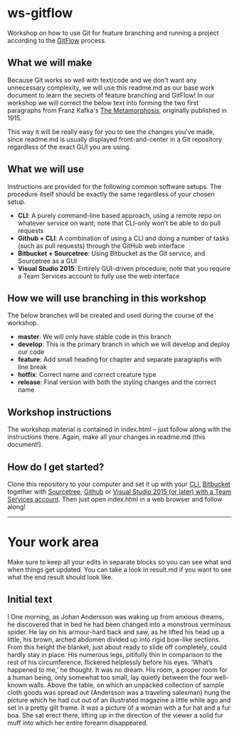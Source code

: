 # ws-gitflow
Workshop on how to use Git for feature branching and running a project according to the [GitFlow](http://nvie.com/posts/a-successful-git-branching-model/) process.

## What we will make
Because Git works so well with text/code and we don't want any unnecessary complexity, we will use this readme.md as our base work document to learn the secrets of feature branching and GitFlow! In our workshop we will correct the below text into forming the two first paragraphs from Franz Kafka's [The Metamorphosis](https://en.wikipedia.org/wiki/The_Metamorphosis), originally published in 1915.

This way it will be really easy for you to see the changes you've made, since readme.md is usually displayed front-and-center in a Git repository regardless of the exact GUI you are using.

## What we will use
Instructions are provided for the following common software setups. The procedure itself should be exactly the same regardless of your chosen setup.

- **CLI**: A purely command-line based approach, using a remote repo on whatever service on want; note that CLI-only won't be able to do pull requests
- **Github + CLI**: A combination of using a CLI and doing a number of tasks (such as pull requests) through the GitHub web interface
- **Bitbucket + Sourcetree**: Using Bitbucket as the Git service, and Sourcetree as a GUI
- **Visual Studio 2015**: Entirely GUI-driven procedure; note that you require a Team Services account to fully use the web interface

## How we will use branching in this workshop
The below branches will be created and used during the course of the workshop.

- **master**: We will only have stable code in this branch
- **develop**: This is the primary branch in which we will develop and deploy our code
- **feature**: Add small heading for chapter and separate paragraphs with line break
- **hotfix**: Correct name and correct creature type
- **release**: Final version with both the styling changes and the correct name

## Workshop instructions
The workshop material is contained in index.html – just follow along with the instructions there. Again, make all your changes in readme.md (this document!).

## How do I get started?
Clone this repository to your computer and set it up with your [CLI](https://git-scm.com/book/it/v2/Git-Basics-Getting-a-Git-Repository), [Bitbucket](https://confluence.atlassian.com/bitbucket/clone-a-repository-223217891.html) together with [Sourcetree](https://confluence.atlassian.com/get-started-with-sourcetree/clone-a-remote-repository-847359098.html), [Github](https://help.github.com/articles/cloning-a-repository/) or [Visual Studio 2015 (or later) with a Team Services account](https://www.visualstudio.com/en-us/docs/git/gitquickstart). Then just open index.html in a web browser and follow along!

---
# Your work area
Make sure to keep all your edits in separate blocks so you can see what and when things get updated. You can take a look in result.md if you want to see what the end result should look like.

## Initial text
I
One morning, as Johan Andersson was waking up from anxious dreams, he discovered that in bed he had been changed into a monstrous verminous spider. He lay on his armour-hard back and saw, as he lifted his head up a little, his brown, arched abdomen divided up into rigid bow-like sections. From this height the blanket, just about ready to slide off completely, could hardly stay in place. His numerous legs, pitifully thin in comparison to the rest of his circumference, flickered helplessly before his eyes.
‘What’s happened to me,’ he thought. It was no dream. His room, a proper room for a human being, only somewhat too small, lay quietly between the four well-known walls. Above the table, on which an unpacked collection of sample cloth goods was spread out (Andersson was a traveling salesman) hung the picture which he had cut out of an illustrated magazine a little while ago and set in a pretty gilt frame. It was a picture of a woman with a fur hat and a fur boa. She sat erect there, lifting up in the direction of the viewer a solid fur muff into which her entire forearm disappeared.
